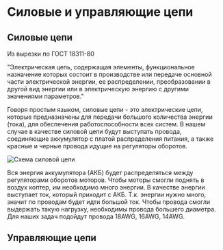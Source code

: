 Силовые и управляющие цепи
===============================

Силовые цепи
--------------------
Из вырезки по ГОСТ 18311-80

"Электрическая цепь, содержащая элементы, функциональное назначение которых состоит в производстве или передаче основной части электрической энергии,
ее распределении, преобразовании в другой вид энергии или в электрическую энергию с другими значениями параметров."

Говоря простым языком, силовые цепи - это электрические цепи, которые предназначены для передачи большого количества энергии (тока), для обеспечения работоспособности всех систем.
В нашем случае в качестве силовой цепи будут выступать провода, соединяющие аккумулятор с платой распределения питания, а также красные и черные провода идущие на регуляторы оборотов.

![Схема силовой цепи](../assets/powerConnect.jpg)

Вся энергия аккумулятора (АКБ) будет распределяться между регуляторами оборотов моторов. Чтобы моторы смогли поднять в воздух коптер, им необходимо много энергии. В качестве энергии выступает ток, который приходит с АКБ. Т.к. энергии нужно много, значит по проводам будет идти большой ток. Чтобы провода смогли выдержать такую нагрузку, необходимы  провода большего диаметра. Для наших задач подойдут провода 18AWG, 16AWG, 14AWG.




Управляющие цепи
--------------------

